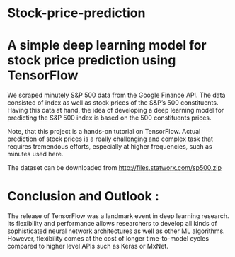 # Stock-price-prediction
# A simple deep learning model for stock price prediction using TensorFlow
We scraped minutely S&P 500 data from the Google Finance API. The data consisted of index as well as stock prices of the S&P’s 500 constituents. Having this data at hand, the idea of developing a deep learning model for predicting the S&P 500 index is based on the 500 constituents prices.

Note, that this project is a hands-on tutorial on TensorFlow. Actual prediction of stock prices is a really challenging and complex task that requires tremendous efforts, especially at higher frequencies, such as minutes used here.

The dataset can be downloaded from http://files.statworx.com/sp500.zip 


# Conclusion and Outlook :
The release of TensorFlow was a landmark event in deep learning research. Its flexibility and performance allows researchers to develop all kinds of sophisticated neural network architectures as well as other ML algorithms. However, flexibility comes at the cost of longer time-to-model cycles compared to higher level APIs such as Keras or MxNet. 
